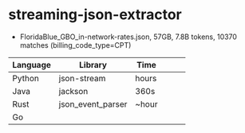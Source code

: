 # streaming-json-extractor

- FloridaBlue_GBO_in-network-rates.json, 57GB, 7.8B tokens, 10370 matches (billing_code_type=CPT)

| Language | Library           | Time  |   |   |   |
|----------|-------------------|-------|---|---|---|
| Python   | json-stream       | hours |   |   |   |
| Java     | jackson           | 360s  |   |   |   |
| Rust     | json_event_parser | ~hour |   |   |   |
| Go       |                   |       |   |   |   |
